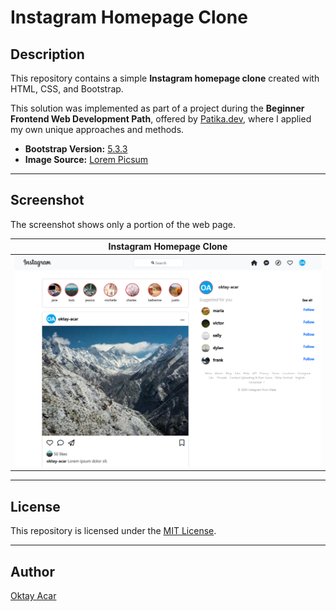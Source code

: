 # Instagram Homepage Clone

## Description

This repository contains a simple **Instagram homepage clone** created with HTML, CSS, and Bootstrap.

This solution was implemented as part of a project during the **Beginner Frontend Web Development Path**, offered by [Patika.dev](https://www.patika.dev/), where I applied my own unique approaches and methods.

- **Bootstrap Version:** [5.3.3](https://getbootstrap.com/docs/5.3/getting-started/introduction/)
- **Image Source:** [Lorem Picsum](https://picsum.photos/)

---

## Screenshot

The screenshot shows only a portion of the web page.

|             **Instagram Homepage Clone**              |
| :---------------------------------------------------: |
| ![Instagram Clone](assets/screenshots/screenshot.png) |

---

## License

This repository is licensed under the [MIT License](https://github.com/oktay-acar/instagram-clone/blob/main/LICENSE).

---

## Author

[Oktay Acar](https://github.com/oktay-acar)
